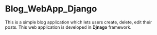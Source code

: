 # Blog_WebApp_Django

This is a simple blog application which lets users create, delete, edit their posts. This web application is developed in **Djnago** framework.
